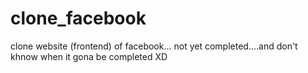 # clone_facebook
clone website (frontend) of facebook... not yet completed....and don't khnow when it gona be completed XD
